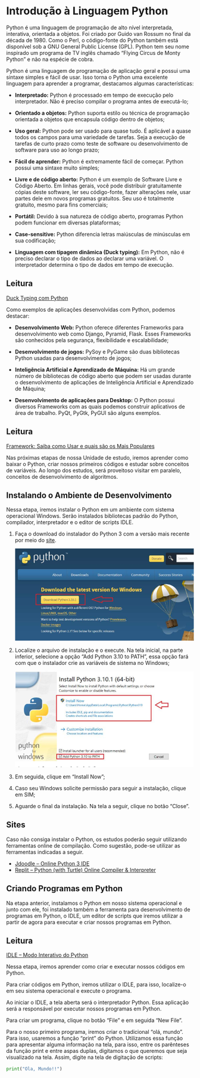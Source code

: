 # Introdução à Linguagem Python

Python é uma linguagem de programação de alto nível interpretada, interativa, orientada a objetos. Foi criado por Guido van Rossum no final da década de 1980. Como o Perl, o código-fonte do Python também está disponível sob a GNU General Public License (GPL). Python tem seu nome inspirado um programa de TV inglês chamado “Flying Circus de Monty Python” e não na espécie de cobra.

Python é uma linguagem de programação de aplicação geral e possui uma sintaxe simples e fácil de usar. Isso torna o Python uma excelente linguagem para aprender a programar, destacamos algumas características:

- **Interpretado:** Python é processado em tempo de execução pelo interpretador. Não é preciso compilar o programa antes de executá-lo;
  
- **Orientado a objetos:** Python suporta estilo ou técnica de programação orientada a objetos que encapsula código dentro de objetos;

- **Uso geral:** Python pode ser usado para quase tudo. É aplicável a quase todos os campos para uma variedade de tarefas. Seja a execução de tarefas de curto prazo como teste de software ou desenvolvimento de software para uso ao longo prazo;

- **Fácil de aprender:** Python é extremamente fácil de começar. Python possui uma sintaxe muito simples;

- **Livre e de código aberto:** Python é um exemplo de Software Livre e Código Aberto. Em linhas gerais, você pode distribuir gratuitamente cópias deste software, ler seu código-fonte, fazer alterações nele, usar partes dele em novos programas gratuitos. Seu uso é totalmente gratuito, mesmo para fins comerciais;

- **Portátil:** Devido à sua natureza de código aberto, programas Python podem funcionar em diversas plataformas;

- **Case-sensitive:** Python diferencia letras maiúsculas de minúsculas em sua codificação;

- **Linguagem com tipagem dinâmica (Duck typing):** Em Python, não é preciso declarar o tipo de dados ao declarar uma variável. O interpretador determina o tipo de dados em tempo de execução.

## Leitura

[Duck Typing com Python](#)

Como exemplos de aplicações desenvolvidas com Python, podemos destacar:

- **Desenvolvimento Web:** Python oferece diferentes Frameworks para desenvolvimento web como Django, Pyramid, Flask. Esses Frameworks são conhecidos pela segurança, flexibilidade e escalabilidade;

- **Desenvolvimento de jogos:** PySoy e PyGame são duas bibliotecas Python usadas para desenvolvimento de jogos;

- **Inteligência Artificial e Aprendizado de Máquina:** Há um grande número de bibliotecas de código aberto que podem ser usadas durante o desenvolvimento de aplicações de Inteligência Artificial e Aprendizado de Máquina;

- **Desenvolvimento de aplicações para Desktop:** O Python possui diversos Frameworks com as quais podemos construir aplicativos de área de trabalho. PyQt, PyGtk, PyGUI são alguns exemplos.

## Leitura

[Framework: Saiba como Usar e quais são os Mais Populares](#)

Nas próximas etapas de nossa Unidade de estudo, iremos aprender como baixar o Python, criar nossos primeiros códigos e estudar sobre conceitos de variáveis. Ao longo dos estudos, será proveitoso visitar em paralelo, conceitos de desenvolvimento de algoritmos.

## Instalando o Ambiente de Desenvolvimento

Nessa etapa, iremos instalar o Python em um ambiente com sistema operacional Windows. Serão instalados bibliotecas padrão do Python, compilador, interpretador e o editor de scripts IDLE.

1. Faça o download do instalador do Python 3 com a versão mais recente por meio do [site](#).

   ![Página de download do Python](../img1.png)

2. Localize o arquivo de instalação e o execute. Na tela inicial, na parte inferior, selecione a opção “Add Python 3.10 to PATH”, essa opção fará com que o instalador crie as variáveis de sistema no Windows;

   ![Software de instalação do Python](../img2.png)

3. Em seguida, clique em “Install Now”;

4. Caso seu Windows solicite permissão para seguir a instalação, clique em SIM;

5. Aguarde o final da instalação. Na tela a seguir, clique no botão “Close”.

## Sites

Caso não consiga instalar o Python, os estudos poderão seguir utilizando ferramentas online de compilação. Como sugestão, pode-se utilizar as ferramentas indicadas a seguir.

- [Jdoodle – Online Python 3 IDE](#)
- [Replit – Python (with Turtle) Online Compiler & Interpreter](#)

## Criando Programas em Python

Na etapa anterior, instalamos o Python em nosso sistema operacional e junto com ele, foi instalado também a ferramenta para desenvolvimento de programas em Python, o IDLE, um editor de scripts que iremos utilizar a partir de agora para executar e criar nossos programas em Python.

## Leitura

[IDLE – Modo Interativo do Python](#)

Nessa etapa, iremos aprender como criar e executar nossos códigos em Python.

Para criar códigos em Python, iremos utilizar o IDLE, para isso, localize-o em seu sistema operacional e execute o programa.

Ao iniciar o IDLE, a tela aberta será o interpretador Python. Essa aplicação será a responsável por executar nossos programas em Python.

Para criar um programa, clique no botão “File” e em seguida “New File”.

Para o nosso primeiro programa, iremos criar o tradicional “olá, mundo”. Para isso, usaremos a função “print” do Python. Utilizamos essa função para apresentar alguma informação na tela, para isso, entre os parênteses da função print e entre aspas duplas, digitamos o que queremos que seja visualizado na tela. Assim, digite na tela de digitação de scripts:

```python
print("Ola, Mundo!!")
